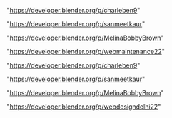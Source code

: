 "https://developer.blender.org/p/charleben9"

"https://developer.blender.org/p/sanmeetkaur"

"https://developer.blender.org/p/MelinaBobbyBrown"

 
"https://developer.blender.org/p/webmaintenance22"


"https://developer.blender.org/p/charleben9"


"https://developer.blender.org/p/sanmeetkaur"


"https://developer.blender.org/p/MelinaBobbyBrown"


"https://developer.blender.org/p/webdesigndelhi22"


 
